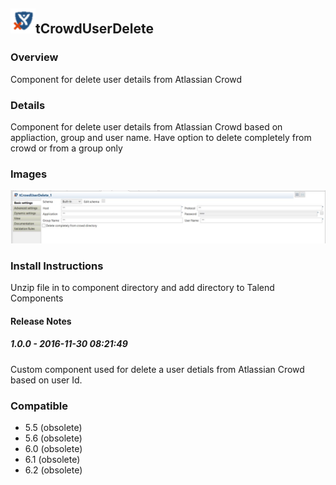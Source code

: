 ## <img src='./logo.jpg' width='40' height='40'>tCrowdUserDelete

### Overview
Component for delete user details from Atlassian Crowd
### Details
Component for delete user details from Atlassian Crowd based on appliaction, group and user name. Have option to delete completely from crowd or from a group only
### Images
<a href='./screenshots/v_1.0.0__1.jpg'><img src='./screenshots/v_1.0.0__1.jpg' ></a>


### Install Instructions
Unzip file in to component directory and add directory to Talend Components 

#### Release Notes

##### 1.0.0 - 2016-11-30 08:21:49
Custom component used for delete a user detials from Atlassian Crowd based on user Id.
### Compatible
 -  5.5 (obsolete)
 -   5.6 (obsolete)
 -   6.0 (obsolete)
 -   6.1 (obsolete)
 -   6.2 (obsolete)